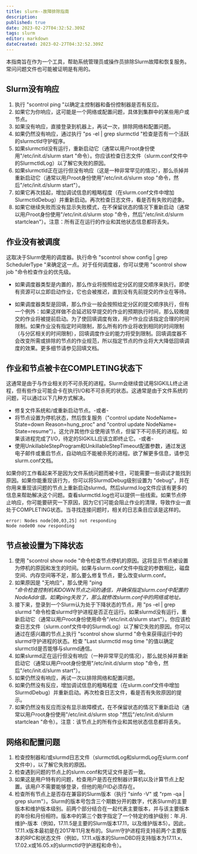 ```yaml
---
title: slurm--故障排除指南
description: 
published: true
date: 2023-02-27T04:32:52.309Z
tags: slurm
editor: markdown
dateCreated: 2023-02-27T04:32:52.309Z
---
```


本指南旨在作为一个工具，帮助系统管理员或操作员排除Slurm故障和恢复服务。常问问题文件也可能被证明是有用的。


## Slurm没有响应

1. 执行 "scontrol ping "以确定主控制器和备份控制器是否有反应。
2. 如果它为你响应，这可能是一个网络或配置问题，具体到集群中的某些用户或节点。
3. 如果没有响应，直接登录到机器上，再试一次，排除网络和配置问题。
4. 如果仍然没有响应，通过执行 "ps -el | grep slurmctld "检查是否有一个活跃的slurmctld守护程序。
5. 如果slurmctld没有运行，重新启动它（通常以用户root身份使用"/etc/init.d/slurm start "命令）。你应该检查日志文件（slurm.conf文件中的SlurmctldLog）以了解它失败的原因。
6. 如果slurmctld正在运行但没有响应（这是一种非常罕见的情况），那么杀掉并重新启动它（通常以用户root身份使用"/etc/init.d/slurm stop "命令，然后"/etc/init.d/slurm start"）。
7. 如果它再次挂起，增加调试信息的粗略程度（在slurm.conf文件中增加SlurmctldDebug）并重新启动。再次检查日志文件，看是否有失败的迹象。
8. 如果它继续失败而没有显示失败模式，在不保留状态的情况下重新启动（通常以用户root身份使用"/etc/init.d/slurm stop "命令，然后"/etc/init.d/slurm startclean"）。注意：所有正在运行的作业和其他状态信息都将丢失。

## 作业没有被调度
这取决于Slurm使用的调度器。执行命令 "scontrol show config | grep SchedulerType "来确定这一点。对于任何调度器，你可以使用 "scontrol show job "命令检查作业的优先级。

- 如果调度器类型是内置的，那么作业将按照给定分区的提交顺序来执行。即使有资源可以立即启动作业，它也会被推迟，直到没有先前提交的作业在等待。

- 如果调度器类型是回填，那么作业一般会按照给定分区的提交顺序执行，但有一个例外：如果这样做不会延迟较早提交的作业的预期执行时间，那么较晚提交的作业将被提前启动。为了使回填调度有效，用户作业应该指定合理的时间限制。如果作业没有指定时间限制，那么所有的作业将收到相同的时间限制（与分区相关的时间限制），回填调度作业的能力将受到限制。回填调度器不会改变所需或排除的节点的作业规范，所以指定节点的作业将大大降低回填调度的效果。更多细节请参见回填文档。

## 作业和节点被卡在COMPLETING状态下
这通常是由于与作业相关的不可杀死的进程。Slurm会继续尝试用SIGKILL终止进程，但有些作业可能会卡在执行I/O和不可杀死的状态。这通常是由于文件系统的问题，可以通过以下几种方式解决。

- 修复文件系统和/或重新启动节点。-或者-
- 将节点设置为停机状态，然后恢复服务（"control update NodeName=<node> State=down Reason=hung_proc" and "control update NodeName=<node> State=resume"）。这允许其他作业使用该节点，但留下不可杀死的进程。如果该进程完成了I/O，待定的SIGKILL应该立即终止它。-或者-
- 使用UnkillableStepProgram和UnkillableStepTimeout配置参数，通过发送电子邮件或重启节点，自动响应不能被杀死的进程。欲了解更多信息，请参见slurm.conf文档。

如果你的工作看起来不是因为文件系统问题而被卡住，可能需要一些调试才能找到原因。如果你能重现该行为，你可以将SlurmdDebug级别设置为 "debug"，并在你用来重现该问题的节点上重新启动slurmd。然后slurmd.log文件应该有更多的信息来帮助解决这个问题。查看slurmctld.log也可以提供一些线索。如果节点停止响应，你可能要研究一下原因，因为它们可能会阻止作业的清理，导致作业一直处于COMPLETING状态。当寻找连接问题时，相关的日志条目应该是这样的。

```
error: Nodes node[00,03,25] not responding
Node node00 now responding
```

## 节点被设置为下降状态
1. 使用 "scontrol show node <name>"命令检查节点停机的原因。这将显示节点被设置为停机的原因和发生的时间。如果与slurm.conf文件中指定的参数相比，磁盘空间、内存空间等不足，那么要么修复节点，要么改变slurm.conf。
2. 如果原因是 "无响应"，那么使用 "ping <address>"命令检查控制机和DOWN节点之间的通信，并确保指定slurm.conf中配置的NodeAddr值。如果ping失败了，那么就修改slurm.conf中的网络或地址。
3. 接下来，登录到一个Slurm认为处于下降状态的节点，用 "ps -el | grep slurmd "命令检查slurmd守护进程是否正在运行。如果slurmd没有运行，重新启动它（通常以用户root身份使用命令"/etc/init.d/slurm start"）。你应该检查日志文件（slurm.conf文件中的SlurmdLog）以了解它失败的原因。你可以通过在感兴趣的节点上执行 "scontrol show slurmd "命令来获得运行中的slurmd守护进程的状态。检查 "Last slurmctld msg time "的值以确定slurmctld是否能够与slurmd通信。
4. 如果slurmd正在运行但没有响应（一种非常罕见的情况），那么就杀掉并重新启动它（通常以用户root身份使用"/etc/init.d/slurm stop "命令，然后"/etc/init.d/slurm start"）。
5. 如果仍然没有响应，再试一次以排除网络和配置问题。
6. 如果仍然没有反应，增加调试信息的粗略程度（在slurm.conf文件中增加SlurmdDebug）并重新启动。再次检查日志文件，看是否有失败原因的提示。
7. 如果仍然没有反应而没有显示故障模式，在不保留状态的情况下重新启动（通常以用户root身份使用"/etc/init.d/slurm stop "然后"/etc/init.d/slurm startclean "命令）。注意：该节点上的所有作业和其他状态信息都将丢失。

## 网络和配置问题

1. 检查控制器和/或slurmd日志文件（slurmctldLog和slurmdLog在slurm.conf文件中），以了解它失败的原因。
2. 检查遇到问题的节点上的slurm.conf和凭证文件是否一致。
3. 如果这是用户特有的问题，检查用户是否在控制器计算机以及计算节点上配置。该用户不需要能够登录，但他的用户ID必须存在。
4. 检查所有节点上是否存在兼容的Slurm版本（执行 "sinfo -V" 或 "rpm -qa | grep slurm"）。Slurm的版本号包含三个期数分开的数字，代表Slurm的主要版本和维护版本级别。前两个部分结合在一起代表主要版本，并与该主要版本的年份和月份相符。版本中的第三个数字指定了一个特定的维护级别：年.月.维护-版本（例如，17.11.5是主要的Slurm版本17.11，以及维护版本5）。因此，17.11.x版本最初是在2017年11月发布的。Slurm守护进程将支持前两个主要版本的RPC和状态文件（例如，17.11.x版本的SlurmDBD将支持版本为17.11.x、17.02.x或16.05.x的slurmctld守护进程和命令）。